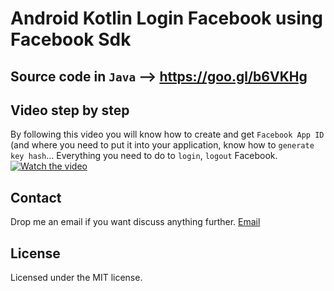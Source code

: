 # Android Kotlin Login Facebook using Facebook Sdk
## Source code in ```Java``` --> https://goo.gl/b6VKHg
## Video step by step
By following this video you will know how to create and get ```Facebook App ID``` (and where you need to put it into your application, know how to ```generate key hash```... Everything you need to do to ```login```, ```logout``` Facebook.
[![Watch the video](http://i.imgur.com/ADDB8tn.png)](https://goo.gl/bJ3bhu)

## Contact
Drop me an email if you want discuss anything further. [Email](betranthanh@gmail.com)

## License
Licensed under the MIT license.
